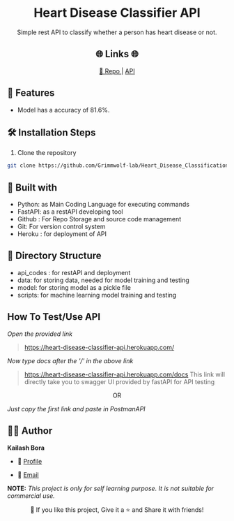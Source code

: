 <p align="center">
  <a href="https://github.com/Grimmwolf-lab/Heart_Disease_Classification_API" title="Heart Disease Classifier"></a>
</p>
<h1 align="center"> Heart Disease Classifier API </h1>
<p align="center"> Simple rest API to classify whether a person has heart disease or not. </p>

<h2 align="center">🌐 Links 🌐</h2>
<p align="center">
    <a href="https://github.com/Grimmwolf-lab/Heart_Disease_Classification_API" title="Heart Disease Classifier">📂 Repo </a> |
    <a href="https://heart-disease-classifier-api.herokuapp.com/" title="Deployed API">API</a>
   

## 🚀 Features
- Model has a accuracy of 81.6%.

## 🛠️ Installation Steps

1. Clone the repository

```Bash
git clone https://github.com/Grimmwolf-lab/Heart_Disease_Classification_API.git
```


## 👷 Built with
- Python: as Main Coding Language for executing commands
- FastAPI: as a restAPI developing tool
- Github : For Repo Storage and source code management
- Git: For version control system
- Heroku : for deployment of API

## 📂 Directory Structure
- api_codes : for restAPI and deployment
- data: for storing data, needed for model training and testing
- model: for storing model as a pickle file
- scripts: for machine learning model training and testing


## How To Test/Use API
*Open the provided link*
> https://heart-disease-classifier-api.herokuapp.com/

*Now type docs after the '/' in the above link*
> https://heart-disease-classifier-api.herokuapp.com/docs
> This link will directly take you to swagger UI provided by fastAPI for API testing

<p align="center"> OR </p>

*Just copy the first link and paste in PostmanAPI*




## 🧑🏻 Author

**Kailash Bora**

- 🌌 [Profile](https://github.com/Grimmwolf-lab "Kailash Bora")

- 🏮 [Email](mailto:kailashbora007@gmail.com?subject=Hi%20from%20<repo-email> "Hi!")




**NOTE:** *This project is only for self learning purpose. It is not suitable for commercial use.*
<p align="center">💙 If you like this project, Give it a ⭐ and Share it with friends!</p>

